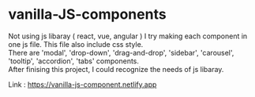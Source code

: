 # vanilla-JS-components
Not using js libaray ( react, vue, angular ) I try making each component in one js file. This file also include css style.   
There are 'modal', 'drop-down', 'drag-and-drop', 'sidebar', 'carousel', 'tooltip', 'accordion', 'tabs' components.   
After finising this project, I could recognize the needs of js libaray.   

Link : <https://vanilla-js-component.netlify.app>
